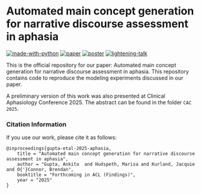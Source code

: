 # Automated main concept generation for narrative discourse assessment in aphasia
[![made-with-python](https://img.shields.io/badge/Made%20with-Python-red.svg)](#python)
[![paper](https://img.shields.io/badge/Link%20to-paper-you_like?logoColor=blue&color=green)](aphasia/ACL2025/Aphasia_ACL.pdf)
[![poster](https://img.shields.io/badge/Link%20to-poster-you_like?logoColor=blue&color=orange)](https://docs.google.com/presentation/d/1cyZt2GJBX3EBr_F2UbjBdgs0R4rTCLonFFYPHG-GUyE/edit?usp=sharing)
[![lightening-talk](https://img.shields.io/badge/Link%20to-paper-you_like?logoColor=blue&color=green)](https://drive.google.com/file/d/1o49Ym_rN7V_tmzfDI2LjzH8xV2BkaQcv/view?usp=sharing)


This is the official repository for our paper: Automated main concept generation for
narrative discourse assessment in aphasia. This repository contains code to reproduce the modeling experiments discussed in our paper.

A preliminary version of this work was also presented at Clinical Aphasiology Conference 2025. The abstract can be found in the folder ```CAC 2025```.


### Citation Information
If you use our work, please cite it as follows:
```
@inproceedings{gupta-etal-2025-aphasia,
    title = "Automated main concept generation for narrative discourse assessment in aphasia",
    author = "Gupta, Ankita  and Hudspeth, Marisa and Kurland, Jacquie and O{'}Connor, Brendan",
    booktitle = "Forthcoming in ACL (Findings)",
    year = "2025"
}
```
